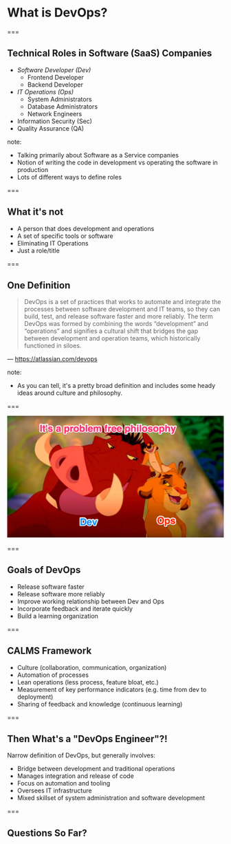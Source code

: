 # What is DevOps?

===

## Technical Roles in Software (SaaS) Companies

- *Software Developer (Dev)*
    - Frontend Developer
    - Backend Developer
- *IT Operations (Ops)*
    - System Administrators
    - Database Administrators
    - Network Engineers
- Information Security (Sec)
- Quality Assurance (QA)

note:
- Talking primarily about Software as a Service companies
- Notion of writing the code in development vs operating the software in production
- Lots of different ways to define roles

===

## What it's not

- A person that does development and operations
- A set of specific tools or software
- Eliminating IT Operations
- Just a role/title

===

## One Definition

> DevOps is a set of practices that works to automate and integrate the processes between software development and IT teams, so they can build, test, and release software faster and more reliably. The term DevOps was formed by combining the words “development” and “operations” and signifies a cultural shift that bridges the gap between development and operation teams, which historically functioned in siloes.

&mdash; https://atlassian.com/devops

note:
- As you can tell, it's a pretty broad definition and includes some heady ideas around culture and philosophy.

===

<img src="dist/img/hakuna-matata.png" alt="DevOps Lion King Image" class="noborder"/>

===

## Goals of DevOps

- Release software faster
- Release software more reliably
- Improve working relationship between Dev and Ops
- Incorporate feedback and iterate quickly
- Build a learning organization

===

## CALMS Framework

- Culture (collaboration, communication, organization)
- Automation of processes
- Lean operations (less process, feature bloat, etc.)
- Measurement of key performance indicators (e.g. time from dev to deployment)
- Sharing of feedback and knowledge (continuous learning)

===

## Then What's a "DevOps Engineer"?!

Narrow definition of DevOps, but generally involves:

- Bridge between development and traditional operations
- Manages integration and release of code
- Focus on automation and tooling
- Oversees IT infrastructure
- Mixed skillset of system administration and software development

===

## Questions So Far?
